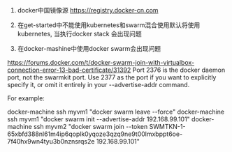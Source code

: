 1. docker中国镜像源
https://registry.docker-cn.com

2. 在get-started中不能使用kubernetes和swarm混合使用默认将使用kubernetes, 当执行docker stack 会出现问题

3. 在docker-mashine中使用docker swarm会出现问题

https://forums.docker.com/t/docker-swarm-join-with-virtualbox-connection-error-13-bad-certificate/31392
Port 2376 is the docker daemon port, not the swarmkit port. Use 2377 as the port if you want to explicitly specify it, or omit it entirely in your --advertise-addr command.

For example:

docker-machine ssh myvm1 "docker swarm leave --force"
docker-machine ssh myvm1 "docker swarm init --advertise-addr 192.168.99.101"
docker-machine ssh myvm2 "docker swarm join --token SWMTKN-1-65xbfd388nl61m4ip6qoplk0yqoze3qzq9ne9t00lmxbppt6oe-7f40hx9wn4tyu3b0nznsrqs2e 192.168.99.101"
